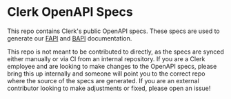 # Clerk OpenAPI Specs

This repo contains Clerk's public OpenAPI specs. These specs are used to generate our [FAPI](https://clerk.com/docs/reference/frontend-api) and [BAPI](https://clerk.com/docs/reference/backend-api) documentation.

This repo is not meant to be contributed to directly, as the specs are synced either manually or via CI from an internal repository. If you are a Clerk employee and are looking to make changes to the OpenAPI specs, please bring this up internally and someone will point you to the correct repo where the source of the specs are generated. If you are an external contributor looking to make adjustments or fixed, please open an issue!
